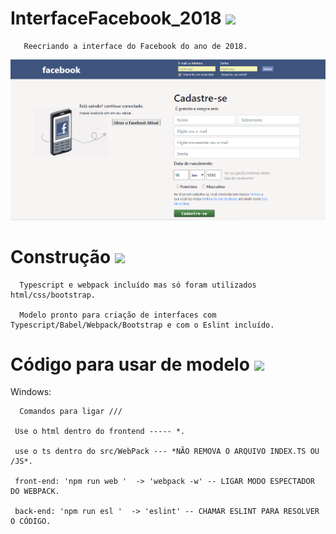 # InterfaceFacebook_2018 <img src='https://img.shields.io/static/v1?label=build&message=Facebook&color=blue'>

       Reecriando a interface do Facebook do ano de 2018.
                          
 <img src='https://github.com/joaocarlopa/InterfaceFacebook_2018/blob/main/read.png'>
 
 
 
 # Construção <img src='https://img.shields.io/static/v1?label=HTML&message=CSS&color=blue'>
 
      Typescript e webpack incluído mas só foram utilizados html/css/bootstrap.
      
      Modelo pronto para criação de interfaces com Typescript/Babel/Webpack/Bootstrap e com o Eslint incluído.
      
# Código para usar de modelo <img src='https://img.shields.io/static/v1?label=Typescript&message=Eslint&color=blueviolet'>

Windows:

      Comandos para ligar ///

     Use o html dentro do frontend ----- *.

     use o ts dentro do src/WebPack --- *NÃO REMOVA O ARQUIVO INDEX.TS OU /JS*.

     front-end: 'npm run web '  -> 'webpack -w' -- LIGAR MODO ESPECTADOR DO WEBPACK.
     
     back-end: 'npm run esl '  -> 'eslint' -- CHAMAR ESLINT PARA RESOLVER O CÓDIGO.






